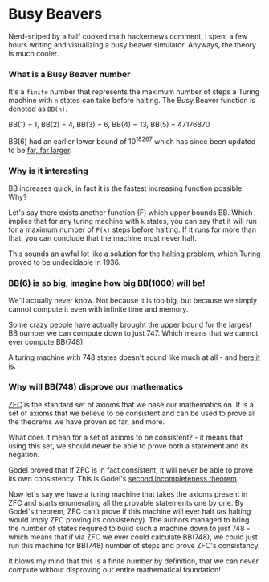 # Busy Beavers

Nerd-sniped by a half cooked math hackernews comment, I spent a few hours writing and visualizing a busy beaver simulator. Anyways, the theory is much cooler.

### What is a Busy Beaver number

It's a `finite` number that represents the maximum number of steps a Turing machine with `n` states can take before halting.
The Busy Beaver function is denoted as `BB(n)`.

BB(1) = 1, BB(2) = 4, BB(3) = 6, BB(4) = 13, BB(5) = 47176870

BB(6) had an earlier lower bound of $10^{18267}$ which has since been updated to be [far, far larger](https://www.reddit.com/r/math/comments/xz7si4/%CF%836_the_6th_busy_beaver_number_is_far_larger_than/).

### Why is it interesting

BB increases quick, in fact it is the fastest increasing function possible. Why?

Let's say there exists another function (F) which upper bounds BB. Which implies that for any turing machine with `k` states, you
can say that it will run for a maximum number of `F(k)` steps before halting. If it runs for more than that, you can conclude
that the machine must never halt.

This sounds an awful lot like a solution for the halting problem, which Turing proved to be undecidable in 1936.

### BB(6) is so big, imagine how big BB(1000) will be!

We'll actually never know. Not because it is too big, but because we simply cannot compute it even with infinite time and memory.

Some crazy people have actually brought the upper bound for the largest BB number we can compute down to just 747.
Which means that we cannot ever compute BB(748).

A turing machine with 748 states doesn't sound like much at all - and [here it is](https://turingmachinesimulator.com/shared/vgimygpuwi).

### Why will BB(748) disprove our mathematics

[ZFC](https://en.wikipedia.org/wiki/Zermelo%E2%80%93Fraenkel_set_theory) is the standard set of axioms that we base our mathematics on. It is a set of axioms that we believe
to be consistent and can be used to prove all the theorems we have proven so far, and more.

What does it mean for a set of axioms to be consistent? - it means that using this set, we should never be
able to prove both a statement and its negation.

Godel proved that if ZFC is in fact consistent, it will never be able to prove its own consistency. This
is Godel's [second incompleteness theorem](https://en.wikipedia.org/wiki/G%C3%B6del%27s_incompleteness_theorems).

Now let's say we have a turing machine that takes the axioms present in ZFC and starts enumerating all the provable statements
one by one. By Godel's theorem, ZFC can't prove if this machine will ever halt (as halting would imply ZFC proving its consistency). The authors
managed to bring the number of states required to build such a machine down to just 748 - which means that if
via ZFC we ever could calculate BB(748), we could just run this machine for BB(748) number of steps and prove ZFC's consistency.

It blows my mind that this is a finite number by definition, that we can never compute without disproving our entire mathematical
foundation!
